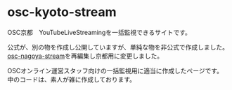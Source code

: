# osc-kyoto-stream
OSC京都　YouTubeLiveStreamingを一括監視できるサイトです。

公式が、別の物を作成し公開していますが、単純な物を非公式で作成しました。
[osc-nagoya-stream](https://github.com/rnakamura1997/osc-nagoya-stream)を再編集し京都用に変更しました。

OSCオンライン運営スタッフ向けの一括監視用に適当に作成したページです。
中のコードは、素人が雑に作成しております。
